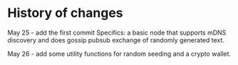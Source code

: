 # History of changes

May 25 - add the first commit
Specifics: a basic node that supports mDNS discovery and does gossip pubsub exchange of randomly generated text.

May 26 - add some utility functions for random seeding and a crypto wallet.

